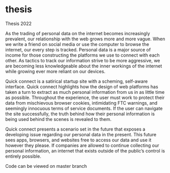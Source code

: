 # thesis
Thesis 2022

As the trading of personal data on the internet becomes increasingly prevalent, our relationship with the web grows more and more vague. When we write a friend on social media or use the computer to browse the internet, our every step is tracked. Personal data is a major source of income for those constructing the platforms we use to connect with each other. As tactics to track our information strive to be more aggressive, we are becoming less knowledgeable about the inner workings of the internet while growing ever more reliant on our devices. 

Quick connect is a satirical startup site with a scheming, self-aware interface. Quick connect highlights how the design of web platforms has taken a turn to extract as much personal information from us in as little time as possible. Throughout the experience, the user must work to protect their data from mischievous browser cookies, intimidating FTC warnings, and seemingly innocuous terms of service documents. If the user can navigate the site successfully, the truth behind how their personal information is being used behind the scenes is revealed to them. 

Quick connect presents a scenario set in the future that exposes a developing issue regarding our personal data in the present. This future sees apps, browsers, and websites free to access our data and use it however they please. If companies are allowed to continue collecting our personal information, an internet that exists outside of the public’s control is entirely possible.

Code can be viewed on master branch

<!-- many many thanks to the wonderful, dedicated, coders and journalists who made this thesis project possible.


1. ../trueend/index.html ->
blotter source credit: Vincent Mancini, https://codepen.io/am-77/pen/Poqyoxg

2. index.html 
bouncing ball animation source: @polokghosh53, https://www.geeksforgeeks.org/how-to-make-smooth-bounce-animation-using-css/

3. Blotter.js 
Used throughout this project: https://blotter.js.org/

4. Thesis/getinvolved/goodend/sponsors.html 

articles referenced:
Amazon Data Breaches: Full Timeline Through 2022: https://firewalltimes.com/amazon-data-breach-timeline/ 
Marriott Data Breach FAQ: What Really Happened?: https://hoteltechreport.com/news/marriott-data-breach
All the ways TikTok tracks you and how to stop it: https://www.wired.co.uk/article/tiktok-data-privacy
Google Data Breaches: Full Timeline Through 2022 by Michael X. Heiligenstein: https://firewalltimes.com/google-data-breach-timeline/#:~:text=The%20most%20recent%20Google%20data,down%20Google%2B%20in%20April%202019.
Web Scraping on Alibaba’s Taobao Resulted in Data Leak of 1.1 Billion Records by ALICIA HOPE: https://www.cpomagazine.com/cyber-security/web-scraping-on-alibabas-taobao-resulted-in-data-leak-of-1-1-billion-records/#:~:text=The%20Chinese%20ecommerce%20giant%20Alibaba's,customers%20every%20month%20in%202020.
Cambridge Analytica and Facebook: The Scandal and the Fallout So Far, Nicholas Confessore, Matthew Rosenberg contributed reporting: https://www.nytimes.com/2018/04/04/us/politics/cambridge-analytica-scandal-fallout.html


5. Thesis/getinvolved/goodend/index.html

article referenced:
https://us.norton.com/internetsecurity-privacy-what-are-cookies.html

6. W3 schools
Used throughout this project: https://www.w3schools.com/

7. Stack Overflow
Used throughout this project: https://stackoverflow.com/

8. Thesis/getinvolved/badend/22.html
Cookie info: https://www.ftc.gov/policy-notices/privacy-policy/internet-cookies

9. Thesis/getinvolved/trueend/true4.html
As We May Think, Vannevar Bush: https://www.theatlantic.com/magazine/archive/1945/07/as-we-may-think/303881/

10. https://photomosh.com/ for all of the great glitchy gif effects

11. locate.html
How to get a User Location using HTML and Javascript by Roshan Agarwal: https://www.codeunderscored.com/how-to-get-a-user-location-using-html-and-javascript/#:~:text=To%20get%20the%20user's%20current%20location%2C%20we%20need%20to%20use,get%20the%20location%20using%20Javascript.

-->
